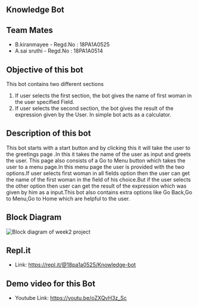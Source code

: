 ## Knowledge Bot

## Team Mates
 - B.kiranmayee - Regd.No : 18PA1A0525
 - A.sai sruthi - Regd.No : 18PA1A0514
 
## Objective of this bot
 This bot contains two different sections
 1. If user selects the first section, the bot gives the name of first woman in the user specified Field.
 2. If user selects the second section, the bot gives the result of the expression given by the User. In simple bot acts as a calculator.
 
## Description of this bot
  This bot starts with a start button and by clicking this it will take the user to the greetings page .In this it takes the name of the user as input and greets the user. This page also consists of a Go to Menu  button which takes the user to a menu page.In this menu page the user is provided with the two options.If user selects first woman in all fields option then the user can get the name of the first woman in the field of his choice.But if the user selects the other option then user can get the result of the expression which was given by him as a input.This bot also contains extra options like Go Back,Go to Menu,Go to Home which are helpful to the user.

## Block Diagram
  ![Block diagram of week2 project](https://user-images.githubusercontent.com/72650435/97111833-f73aca80-1706-11eb-8186-fd0e23423287.jpg)
  
## Repl.it
  - Link: 
   https://repl.it/@18pa1a0525/Knowledge-bot
   
## Demo video for this Bot
  - Youtube Link:
   https://youtu.be/oZXQvH3z_Sc
    
